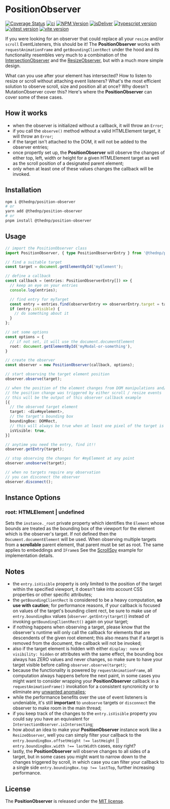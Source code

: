 # PositionObserver
[![Coverage Status](https://coveralls.io/repos/github/thednp/position-observer/badge.svg)](https://coveralls.io/github/thednp/position-observer)
[![ci](https://github.com/thednp/position-observer/actions/workflows/ci.yml/badge.svg)](https://github.com/thednp/position-observer/actions/workflows/ci.yml)
[![NPM Version](https://img.shields.io/npm/v/@thednp/position-observer.svg)](https://www.npmjs.com/package/@thednp/position-observer)
[![jsDeliver](https://img.shields.io/jsdelivr/npm/hw/@thednp/position-observer)](https://www.jsdelivr.com/package/npm/@thednp/position-observer)
[![typescript version](https://img.shields.io/badge/typescript-5.6.3-brightgreen)](https://www.typescriptlang.org/)
[![vitest version](https://img.shields.io/badge/vitest-2.1.4-brightgreen)](https://vitest.dev/)
[![vite version](https://img.shields.io/badge/vite-5.4.10-brightgreen)](https://vitejs.dev/)

If you were looking for an observer that could replace all your `resize` and/or `scroll` EventListeners, this should be it! The **PositionObserver** works with `requestAnimationFrame` and `getBoundingClientRect` under the hood and its functionality resembles very much to a combination of the [IntersectionObserver](https://developer.mozilla.org/en-US/docs/Web/API/IntersectionObserver) and the [ResizeObserver](https://developer.mozilla.org/en-US/docs/Web/API/ResizeObserver), but with a much more simple design.

What can you use after your element has intersected? How to listen to resize or scroll without attaching event listeners? What's the most efficient solution to observe scroll, size and position all at once? Why doesn't MutationObserver cover this? Here's where the **PositionObserver** can cover some of these cases.


## How it works
* when the observer is initialized without a callback, it will throw an `Error`;
* if you call the `observe()` method without a valid HTMLElement target, it will throw an `Error`;
* if the target isn't attached to the DOM, it will not be added to the observer entries;
* once propertly set up, the **PositionObserver** will observe the changes of either top, left, width or height for a given HTMLElement target as well as the scroll position of a designated parent element;
* only when at least one of these values changes the callback will be invoked.


## Installation

```bash
npm i @thednp/position-observer
# or
yarn add @thednp/position-observer
# or
pnpm install @thednp/position-observer
```

## Usage

```ts
// import the PositionObserver class
import PositionObserver, { type PositionObserverEntry } from '@thednp/position-observer';

// find a suitable target
const target = document.getElementById('myElement');

// define a callback
const callback = (entries: PositionObserverEntry[]) => {
  // keep an eye on your entries
  console.log(entries);

  // find entry for myTarget
  const entry = entries.find(observerEntry => observerEntry.target = target);
  if (entry.isVisible) {
    // do something about it
  }
};

// set some options
const options = {
  // if not set, it will use the document.documentElement
  root: document.getElementById('myModal-or-something'),
}

// create the observer
const observer = new PositionObserver(callback, options);

// start observing the target element position
observer.observe(target);

// when the position of the element changes from DOM manipulations and/or
// the position change was triggered by either scroll / resize events
// this will be the output of this observer callback example
[{
  // the observed target element
  target: <div#myelement>,
  // the target's bounding box
  boundingBox: DOMRect,
  // this will always be true when at least one pixel of the target is visible in the viewport
  isVisible: true,
}]

// anytime you need the entry, find it!!
observer.getEntry(target);

// stop observing the changes for #myElement at any point
observer.unobserve(target);

// when no targets require any observation
// you can disconect the observer
observer.disconect();
```

## Instance Options

### root: HTMLElement | undefined
Sets the `instance._root` private property which identifies the `Element` whose bounds are treated as the bounding box of the viewport for the element which is the observer's target. If not defined then the `Document.documentElement` will be used.
When observing multiple targets from a **scrollable** parent element, that parent must be set as root. The same applies to embeddings and `IFrame`s See the [ScrollSpy](https://github.com/thednp/bootstrap.native/blob/master/src/components/scrollspy.ts) example for implementation details.


## Notes
* the `entry.isVisible` property is only limited to the position of the target within the specified viewport, it doesn't take into account CSS properties or other specific attributes;
* the `getBoundingClientRect` is considered to be a heavy computation, **so use with caution**; for performance reasons, if your callback is focused on values of the target's bounding client rect, be sure to make use of `entry.boundingBox` values (`observer.getEntry(target)`) instead of invoking `getBoundingClientRect()` again on your target;
* if nothing happens when observing a target, please know that the observer's runtime will only call the callback for elements that are descendents of the given root element; this also means that if a target is removed from the document, the callback will not be invoked;
* also if the target element is hidden with either `display: none` or `visibility: hidden` or attributes with the same effect, the bounding box always has ZERO values and never changes, so make sure to have your target visible before calling `observer.observe(target)`;
* because the functionality is powered by `requestAnimationFrame`, all computation always happens before the next paint, in some cases you might want to consider wrapping your **PositionObserver** callback in a `requestAnimationFrame()` invokation for a consistent syncronicity or to eliminate any [unwanted anomalies](https://developer.mozilla.org/en-US/docs/Web/API/ResizeObserver#observation_errors);
* while the performance benefits over the use of event listeners is undeniable, it's still **important** to `unobserve` targets or `disconnect` the observer to make room in the main thread;
* if you keep track of the changes to the `entry.isVisible` property you could say you have an equivalent for `IntersectionObserver.isIntersecting`; 
* how about an idea to make your **PositionObserver** instance work like a `ResizeObserver`, well you can simply filter your callback to the `entry.boundingBox.offsetHeight !== lastHeight` || `entry.boundingBox.width !== lastWidth` cases, easy right?
* lastly, the **PositionObserver** will observe changes to all sides of a target, but in some cases you might want to narrow down to the changes triggered by scroll, in which case you can filter your callback to a single side `entry.boundingBox.top !== lastTop`, further increasing performance.


## License
The **PositionObserver** is released under the [MIT license](https://github.com/thednp/position-observer/blob/master/LICENSE).
